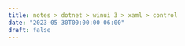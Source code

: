```yaml
---
title: notes > dotnet > winui 3 > xaml > control
date: "2023-05-30T00:00:00-06:00"
draft: false
---
```

